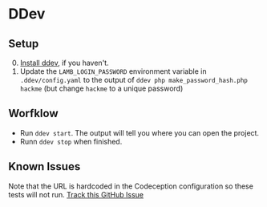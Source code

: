 # DDev

## Setup

0. [Install ddev](https://ddev.com/get-started/), if you haven't.
1. Update the `LAMB_LOGIN_PASSWORD` environment variable in `.ddev/config.yaml` to the output of
   `ddev php make_password_hash.php hackme` (but change `hackme` to a unique password)

## Worfklow

- Run `ddev start`. The output will tell you where you can open the project.
- Runn `ddev stop` when finished.

## Known Issues

Note that the URL is hardcoded in the Codeception configuration so these tests will not
run. [Track this GitHub Issue](https://github.com/svandragt/lamb/issues/71)
